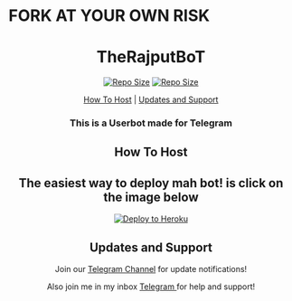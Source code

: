 # FORK AT YOUR OWN RISK
<h1 align="center">TheRajputBoT</h1>
<p align="center"><a href="https://img.shields.io/github/repo-size/TheRajpuBot/TheRajputBot.svg?label=Repo%20size&style=flat-square"> <img src="https://img.shields.io/github/repo-size/TheRajputBot/TheRajputBot.svg?label=Repo%20size&style=flat-square" alt="Repo Size" /></a> <a align="center"><a href="https://api.codacy.com/project/badge/Grade/441b48966e9f4b58a643d7c4cee8ba66?label=Repo%20size&style=flat-square"> <img src="https://api.codacy.com/project/badge/Grade/441b48966e9f4b58a643d7c4cee8ba66?label=Repo%20size&style=flat-square" alt="Repo Size" /></a></p>
<p align="center"><a href="#how-to-host">How To Host</a> | <a href="#updates-and-support">Updates and Support</a> </p>
<h3 align="center">This is a Userbot made for Telegram</h3>
<h2 align="center">How To Host</h2>
<h2 align="center">The easiest way to deploy mah bot! is click on the image below</h2>
<p align="center"><a href="https://heroku.com/deploy?template=https://github.com/TheRajputBot/TheRajputBot"> <img src="https://telegra.ph/file/6095a85e34a29d327302e.jpg" alt="Deploy to Heroku" /></a></p>
<h2 align="center">Updates and Support</h2>
<p align="center">Join our <a href="https://t.me/TheRajputBot">Telegram Channel</a> for update notifications!</p>
<p align="center">Also join me in my inbox <a href="https://t.me/TheRajput">Telegram </a> for help and support!</p>
